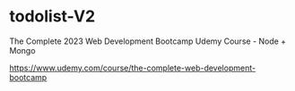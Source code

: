 # todolist-V2
The Complete 2023 Web Development Bootcamp Udemy Course - Node + Mongo  

https://www.udemy.com/course/the-complete-web-development-bootcamp

